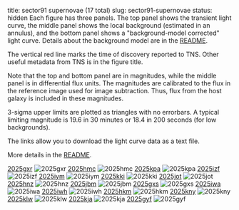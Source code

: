 title: sector91 supernovae (17 total)
slug: sector91-supernovae
status: hidden
  Each figure has three panels.  The top panel shows the transient light curve, the middle panel shows the local background (estimated in an annulus), and the bottom panel shows a "background-model corrected" light curve. Details about the background model are in the [README]({filename}../README/README.md). 
 
 The vertical red line marks the time of discovery reported to TNS. Other useful metadata from TNS is in the figure title.

 Note that the top and bottom panel are in magnitudes, while the middle panel is in differential flux units. The magnitudes are calibrated to the flux in the reference image used for image subtraction. Thus, flux from the host galaxy is included in these magnitudes. 

  3-sigma upper limits are plotted as triangles with no errorbars. A typical limiting magnitude is 19.6 in 30 minutes or 18.4 in 200 seconds (for low backgrounds).

The links allow you to download the light curve data as a text file. 

More details in the [README]({filename}../README/README.md).


[2025gxr]({static}../..//light_curves/sector91/lc_2025gxr_cleaned)
![2025gxr]({static}../../images/sector91/lc_2025gxr_cleaned.png)
[2025hmc]({static}../..//light_curves/sector91/lc_2025hmc_cleaned)
![2025hmc]({static}../../images/sector91/lc_2025hmc_cleaned.png)
[2025kpa]({static}../..//light_curves/sector91/lc_2025kpa_cleaned)
![2025kpa]({static}../../images/sector91/lc_2025kpa_cleaned.png)
[2025izf]({static}../..//light_curves/sector91/lc_2025izf_cleaned)
![2025izf]({static}../../images/sector91/lc_2025izf_cleaned.png)
[2025iym]({static}../..//light_curves/sector91/lc_2025iym_cleaned)
![2025iym]({static}../../images/sector91/lc_2025iym_cleaned.png)
[2025kki]({static}../..//light_curves/sector91/lc_2025kki_cleaned)
![2025kki]({static}../../images/sector91/lc_2025kki_cleaned.png)
[2025jot]({static}../..//light_curves/sector91/lc_2025jot_cleaned)
![2025jot]({static}../../images/sector91/lc_2025jot_cleaned.png)
[2025hnz]({static}../..//light_curves/sector91/lc_2025hnz_cleaned)
![2025hnz]({static}../../images/sector91/lc_2025hnz_cleaned.png)
[2025jbm]({static}../..//light_curves/sector91/lc_2025jbm_cleaned)
![2025jbm]({static}../../images/sector91/lc_2025jbm_cleaned.png)
[2025gxs]({static}../..//light_curves/sector91/lc_2025gxs_cleaned)
![2025gxs]({static}../../images/sector91/lc_2025gxs_cleaned.png)
[2025iwa]({static}../..//light_curves/sector91/lc_2025iwa_cleaned)
![2025iwa]({static}../../images/sector91/lc_2025iwa_cleaned.png)
[2025iwh]({static}../..//light_curves/sector91/lc_2025iwh_cleaned)
![2025iwh]({static}../../images/sector91/lc_2025iwh_cleaned.png)
[2025hkm]({static}../..//light_curves/sector91/lc_2025hkm_cleaned)
![2025hkm]({static}../../images/sector91/lc_2025hkm_cleaned.png)
[2025kny]({static}../..//light_curves/sector91/lc_2025kny_cleaned)
![2025kny]({static}../../images/sector91/lc_2025kny_cleaned.png)
[2025klw]({static}../..//light_curves/sector91/lc_2025klw_cleaned)
![2025klw]({static}../../images/sector91/lc_2025klw_cleaned.png)
[2025kja]({static}../..//light_curves/sector91/lc_2025kja_cleaned)
![2025kja]({static}../../images/sector91/lc_2025kja_cleaned.png)
[2025gyf]({static}../..//light_curves/sector91/lc_2025gyf_cleaned)
![2025gyf]({static}../../images/sector91/lc_2025gyf_cleaned.png)
